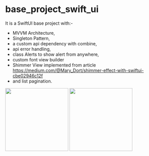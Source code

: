 # base_project_swift_ui
It is a SwiftUI base project with:-
  - MVVM Architecture,
  - Singleton Pattern,
  - a custom api dependency with combine,
  - api error handling,
  - class Alerts to show alert from anywhere,
  - custom font view builder
  - Shimmer View implemented from article https://medium.com/@Mary_Dort/shimmer-effect-with-swiftui-cbe02946c12f
  - and list pagination.

<img src="https://user-images.githubusercontent.com/71075740/184130543-6c2498cf-11c5-4f7f-918c-32603df72d1b.png" width="200"> <img src="https://user-images.githubusercontent.com/71075740/184130565-2928da9f-7026-48f3-b1cd-bb85498f76bd.png" width="200">
